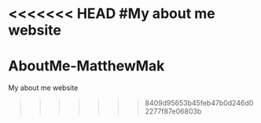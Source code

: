 <<<<<<< HEAD
#My about me website
=======
# AboutMe-MatthewMak
My about me website
>>>>>>> 8409d95653b45feb47b0d246d02277f87e06803b
